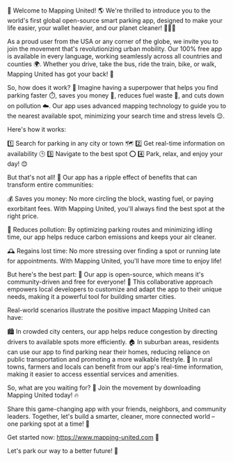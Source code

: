 🎉 Welcome to Mapping United! 🌎 We're thrilled to introduce you to the world's first global open-source smart parking app, designed to make your life easier, your wallet heavier, and our planet cleaner! 💸🚗💨

As a proud user from the USA or any corner of the globe, we invite you to join the movement that's revolutionizing urban mobility. Our 100% free app is available in every language, working seamlessly across all countries and counties 🌍. Whether you drive, take the bus, ride the train, bike, or walk, Mapping United has got your back! 👣

So, how does it work? 🤔 Imagine having a superpower that helps you find parking faster ⏱️, saves you money 💸, reduces fuel waste 🔋, and cuts down on pollution ☁️. Our app uses advanced mapping technology to guide you to the nearest available spot, minimizing your search time and stress levels 😌.

Here's how it works:

1️⃣ Search for parking in any city or town 🗺️
2️⃣ Get real-time information on availability 🕒
3️⃣ Navigate to the best spot ⭕️
4️⃣ Park, relax, and enjoy your day! 😊

But that's not all! 🤯 Our app has a ripple effect of benefits that can transform entire communities:

💰 Saves you money: No more circling the block, wasting fuel, or paying exorbitant fees. With Mapping United, you'll always find the best spot at the right price.

🌟 Reduces pollution: By optimizing parking routes and minimizing idling time, our app helps reduce carbon emissions and keeps your air cleaner.

🕰️ Regains lost time: No more stressing over finding a spot or running late for appointments. With Mapping United, you'll have more time to enjoy life!

But here's the best part: 🌟 Our app is open-source, which means it's community-driven and free for everyone! 💯 This collaborative approach empowers local developers to customize and adapt the app to their unique needs, making it a powerful tool for building smarter cities.

Real-world scenarios illustrate the positive impact Mapping United can have:

🏙️ In crowded city centers, our app helps reduce congestion by directing drivers to available spots more efficiently.
🏠 In suburban areas, residents can use our app to find parking near their homes, reducing reliance on public transportation and promoting a more walkable lifestyle.
🌳 In rural towns, farmers and locals can benefit from our app's real-time information, making it easier to access essential services and amenities.

So, what are you waiting for? 🎉 Join the movement by downloading Mapping United today! 🔥

Share this game-changing app with your friends, neighbors, and community leaders. Together, let's build a smarter, cleaner, more connected world – one parking spot at a time! 🌟

Get started now: https://www.mapping-united.com 📲

Let's park our way to a better future! 💪